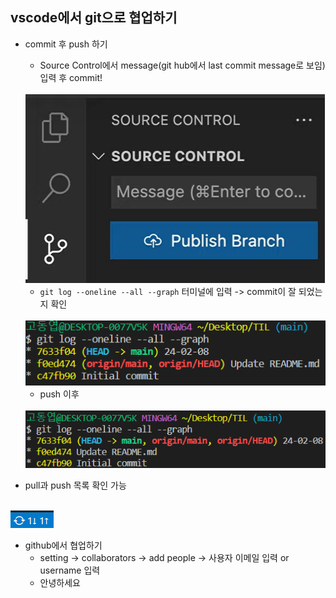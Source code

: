##  vscode에서 git으로 협업하기  

* commit 후 push 하기 
    * Source Control에서 message(git hub에서 last commit message로 보임) 입력 후 commit!  
    <br>  
    <img src="./img/image1.png">

    * ```git log --oneline --all --graph``` 터미널에 입력 -> commit이 잘 되었는지 확인  
    <br>  
    <img src="./img/image2.png">

    * push 이후  
    <br>  
    <img src="./img/image3.png">

* pull과 push 목록 확인 가능  
<br>  
<img src="./img/image4.png">

* github에서 협업하기  
    * setting -> collaborators -> add people -> 사용자 이메일 입력 or username 입력  
    * 안녕하세요